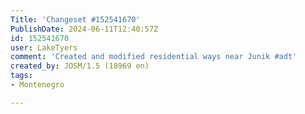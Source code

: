 ```yaml
---
Title: 'Changeset #152541670'
PublishDate: 2024-06-11T12:40:57Z
id: 152541670
user: LakeTyers
comment: 'Created and modified residential ways near Junik #adt'
created_by: JOSM/1.5 (18969 en)
tags:
- Montenegro

---
```

